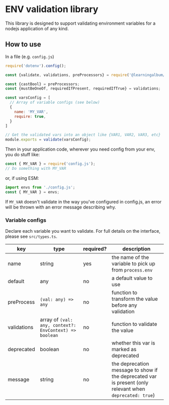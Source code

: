 # ENV validation library

This library is designed to support validating environment variables for a nodejs application of any kind. 

## How to use

In a file (e.g. `config.js`)
```js
require('dotenv').config();

const {validate, validations, preProcessors} = require('@learningalbum/env-validation');

const {castBool} = preProcessors;
const {mustBeOneOf, requiredIfPresent, requiredIfTrue} = validations;

const varsConfig = [
  // Array of variable configs (see below)
  {
    name: 'MY_VAR',
    require: true,
  }
]

// Get the validated vars into an object like {VAR1, VAR2, VAR3, etc} 
module.exports = validate(varsConfig);
```

Then in your application code, wherever you need config from your env, you do stuff like:

```js
const { MY_VAR } = require('config.js');
// Do something with MY_VAR
```
or, if using ESM:

```js
import envs from './config.js';
const { MY_VAR } = envs;
```

If `MY_VAR` doesn't validate in the way you've configured in config.js, an error will be thrown with an error message
describing why.

### Variable configs

Declare each variable you want to validate. For full details on the interface, please see `src/types.ts`. 

| key         | type                                                   |required?| description                                                                                              |
|-------------|--------------------------------------------------------|-|----------------------------------------------------------------------------------------------------------|
| name        | string                                                 |yes| the name of the variable to pick up from `process.env`                                                   |
| default     | any                                                    |no| a default value to use                                                                                   |
| preProcess  | `(val: any) => any`                                    |no| function to transform the value before any validation                                                    |
| validations | array of `(val: any, context?: EnvContext) => boolean` |no| function to validate the value                                                                           |
| deprecated  | boolean                                                |no| whether this var is marked as deprecated                                                                 |
| message     | string                                                 |no| the deprecation message to show if the deprecated var is present (only relevant when `deprecated: true`) |
